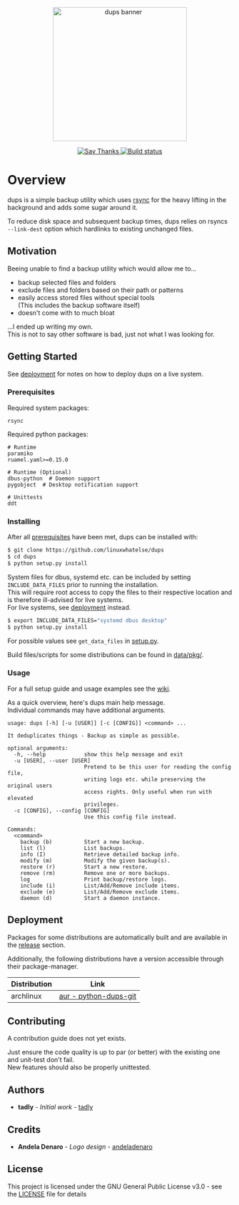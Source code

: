 <p align="center">
  <img alt="dups banner" width="300" src="https://github.com/linuxwhatelse/dups/blob/master/media/dups-banner.png">
</p>
<p align="center">
  <a href="https://saythanks.io/to/tadly">
    <img alt="Say Thanks" src="https://img.shields.io/badge/say-thanks-e91e63.svg">
  </a>
  <a href="https://ci.appveyor.com/project/tadly/dups/branch/master">
    <img alt="Build status" src="https://ci.appveyor.com/api/projects/status/ia8xtstfs2bkxu8g/branch/master?svg=true">
  </a>
</p>

# Overview
dups is a simple backup utility which uses [rsync](https://rsync.samba.org/)
for the heavy lifting in the background and adds some sugar around it.  
  
To reduce disk space and subsequent backup times, dups relies on rsyncs
`--link-dest` option which hardlinks to existing unchanged files.


## Motivation
Beeing unable to find a backup utility which would allow me to...
  * backup selected files and folders
  * exclude files and folders based on their path or patterns
  * easily access stored files without special tools  
    (This includes the backup software itself)
  * doesn't come with to much bloat

...I ended up writing my own.  
This is not to say other software is bad, just not what I was
looking for.


## Getting Started
See [deployment](#deployment) for notes on how to deploy dups on a live system.

### Prerequisites
Required system packages:
```
rsync
```

Required python packages:
```
# Runtime
paramiko
ruamel.yaml>=0.15.0

# Runtime (Optional)
dbus-python  # Daemon support
pygobject  # Desktop notification support

# Unittests
ddt
```

### Installing
After all [prerequisites](#prerequisites) have been met, dups can be installed
with:
```sh
$ git clone https://github.com/linuxwhatelse/dups
$ cd dups
$ python setup.py install
```

System files for dbus, systemd etc. can be included by setting
`INCLUDE_DATA_FILES` prior to running the installation.  
This will require root access to copy the files to their respective location
and is therefore ill-advised for live systems.  
For live systems, see [deployment](#deployment) instead.
```sh
$ export INCLUDE_DATA_FILES="systemd dbus desktop"
$ python setup.py install
```
For possible values see `get_data_files` in [setup.py](setup.py).  
  
Build files/scripts for some distributions can be found in
[data/pkg/](data/pkg/).

### Usage
For a full setup guide and usage examples see the
[wiki](https://github.com/linuxwhatelse/dups/wiki).

As a quick overview, here's dups main help message.  
Individual commands may have additional arguments.
```
usage: dups [-h] [-u [USER]] [-c [CONFIG]] <command> ...

It deduplicates things - Backup as simple as possible.

optional arguments:
  -h, --help            show this help message and exit
  -u [USER], --user [USER]
                        Pretend to be this user for reading the config file,
                        writing logs etc. while preserving the original users
                        access rights. Only useful when run with elevated
                        privileges.
  -c [CONFIG], --config [CONFIG]
                        Use this config file instead.

Commands:
  <command>
    backup (b)          Start a new backup.
    list (l)            List backups.
    info (I)            Retrieve detailed backup info.
    modify (m)          Modify the given backup(s).
    restore (r)         Start a new restore.
    remove (rm)         Remove one or more backups.
    log                 Print backup/restore logs.
    include (i)         List/Add/Remove include items.
    exclude (e)         List/Add/Remove exclude items.
    daemon (d)          Start a daemon instance.
```

## Deployment
Packages for some distributions are automatically built and are available in
the [release](https://github.com/linuxwhatelse/dups/releases) section.
  
Additionally, the following distributions have a version accessible through
their package-manager.

| Distribution | Link |
| --- | --- |
| archlinux | [aur - python-dups-git](https://aur.archlinux.org/packages/python-dups-git/) |


## Contributing
A contribution guide does not yet exists.  
  
Just ensure the code quality is up to par (or better) with the existing one
and unit-test don't fail.  
New features should also be properly unittested.


## Authors
* **tadly** - *Initial work* - [tadly](https://github.com/tadly)


## Credits
* **Andela Denaro** - *Logo design* - [andeladenaro](https://github.com/andeladenaro)


## License
This project is licensed under the GNU General Public License v3.0 - see the
[LICENSE](LICENSE) file for details
